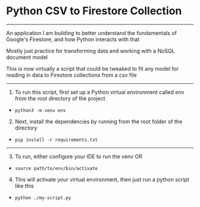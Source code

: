 # Python CSV to Firestore Collection
---
An application I am building to better understand the fundamentals of Google's Firestore, and how Python interacts with that

Mostly just practice for transforming data and working with a NoSQL document model

This is now virtually a script that could be tweaked to fit any model for reading in data to Firestore collections from a csv file

---

1. To run this script, first set up a Python virtual environment called env from the root directory of the project

  - `python3 -m venv env`


2. Next, install the dependencies by running from the root folder of the directory

  - `pip install -r requirements.txt` 

---

3. To run, either configure your IDE to run the venv OR

  - `source path/to/env/bin/activate`

4. This will activate your virtual environment, then just run a python script like this

  - `python ./my-script.py`
